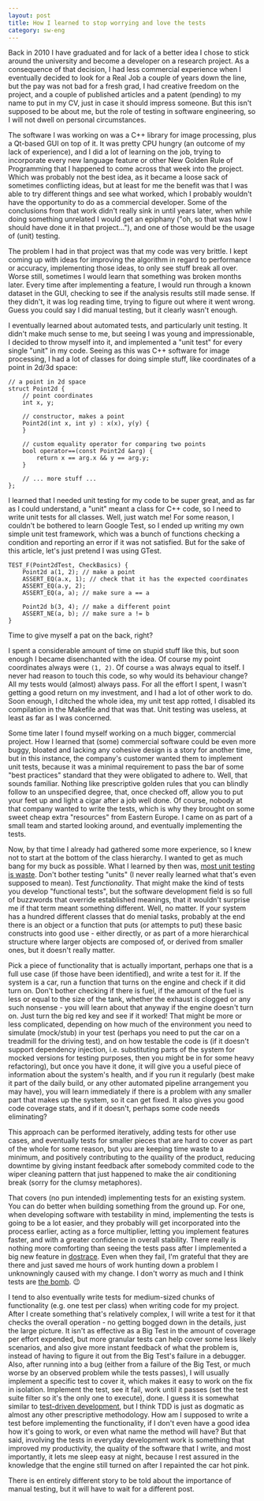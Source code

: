 ```yaml
---
layout: post
title: How I learned to stop worrying and love the tests
category: sw-eng
---
```


Back in 2010 I have graduated and for lack of a better idea I chose to stick around the university and become a developer on a research project. As a consequence of that decision, I had less commercial experience when I eventually decided to look for a Real Job a couple of years down the line, but the pay was not bad for a fresh grad, I had creative freedom on the project, and a couple of published articles and a patent (pending) to my name to put in my CV, just in case it should impress someone. But this isn't supposed to be about me, but the role of testing in software engineering, so I will not dwell on personal circumstances.

The software I was working on was a C++ library for image processing, plus a Qt-based GUI on top of it. It was pretty CPU hungry (an outcome of my lack of experience), and I did a lot of learning on the job, trying to incorporate every new language feature or other New Golden Rule of Programming that I happened to come across that week into the project. Which was probably not the best idea, as it became a loose sack of sometimes conflicting ideas, but at least for me the benefit was that I was able to try different things and see what worked, which I probably wouldn't have the opportunity to do as a commercial developer. Some of the conclusions from that work didn't really sink in until years later, when while doing something unrelated I would get an epiphany ("oh, so that was how I should have done it in that project..."), and one of those would be the usage of (unit) testing.

The problem I had in that project was that my code was very brittle. I kept coming up with ideas for improving the algorithm in regard to performance or accuracy, implementing those ideas, to only see stuff break all over. Worse still, sometimes I would learn that something was broken months later. Every time after implementing a feature, I would run through a known dataset in the GUI, checking to see if the analysis results still made sense. If they didn't, it was log reading time, trying to figure out where it went wrong. Guess you could say I did manual testing, but it clearly wasn't enough.

I eventually learned about automated tests, and particularly unit testing. It didn't make much sense to me, but seeing I was young and impressionable, I decided to throw myself into it, and implemented a "unit test" for every single "unit" in my code. Seeing as this was C++ software for image processing, I had a lot of classes for doing simple stuff, like coordinates of a point in 2d/3d space:

    // a point in 2d space
    struct Point2d { 
        // point coordinates
        int x, y; 

        // constructor, makes a point
        Point2d(int x, int y) : x(x), y(y) {
        } 

        // custom equality operator for comparing two points
        bool operator==(const Point2d &arg) { 
            return x == arg.x && y == arg.y; 
        } 

        // ... more stuff ...
    };

I learned that I needed unit testing for my code to be super great, and as far as I could understand, a "unit" meant a class for C++ code, so I need to write unit tests for all classes. Well, just watch me! For some reason, I couldn't be bothered to learn Google Test, so I ended up writing my own simple unit test framework, which was a bunch of functions checking a condition and reporting an error if it was not satisfied. But for the sake of this article, let's just pretend I was using GTest.

    TEST_F(Point2dTest, CheckBasics) {
        Point2d a(1, 2); // make a point
        ASSERT_EQ(a.x, 1); // check that it has the expected coordinates
        ASSERT_EQ(a.y, 2);
        ASSERT_EQ(a, a); // make sure a == a
    
        Point2d b(3, 4); // make a different point
        ASSERT_NE(a, b); // make sure a != b
    }

Time to give myself a pat on the back, right?

I spent a considerable amount of time on stupid stuff like this, but soon enough I became disenchanted with the idea. Of course my point coordinates always were `(1, 2)`. Of course `a` was always equal to itself. I never had reason to touch this code, so why would its behaviour change? All my tests would (almost) always pass. For all the effort I spent, I wasn't getting a good return on my investment, and I had a lot of other work to do. Soon enough, I ditched the whole idea, my unit test app rotted, I disabled its compilation in the Makefile and that was that. Unit testing was useless, at least as far as I was concerned.

Some time later I found myself working  on a much bigger, commercial project. How I learned that (some) commercial software could be even more buggy, bloated and lacking any cohesive design is a story for another time, but in this instance, the company's customer wanted them to implement unit tests, because it was a minimal requirement to pass the bar of some "best practices" standard that they were obligated to adhere to. Well, that sounds familiar. Nothing like prescriptive golden rules that you can blindly follow to an unspecified degree, that, once checked off, allow you to put your feet up and light a cigar after a job well done. Of course, nobody at that company wanted to write the tests, which is why they brought on some sweet cheap extra "resources" from Eastern Europe. I came on as part of a small team and started looking around, and eventually implementing the tests.

Now, by that time I already had gathered some more experience, so I knew not to start at the bottom of the class hierarchy. I wanted to get as much bang for my buck as possible. What I learned by then was, [most unit testing is waste](https://rbcs-us.com/documents/Why-Most-Unit-Testing-is-Waste.pdf). Don't bother testing "units" (I never really learned what that's even supposed to mean). Test *functionality*. That might make the kind of tests you develop "functional tests", but the software development field is so full of buzzwords that override established meanings, that it wouldn't surprise me if that term meant something different. Well, no matter. If your system has a hundred different classes that do menial tasks, probably at the end there is an object or a function that puts (or attempts to put) these basic constructs into good use - either directly, or as part of a more hierarchical structure where larger objects are composed of, or derived from smaller ones, but it doesn't really matter.

Pick a piece of functionality that is actually important, perhaps one that is a full use case (if those have been identified), and write a test for it. If the system is a car, run a function that turns on the engine and check if it did turn on. Don't bother checking if there is fuel, if the amount of the fuel is less or equal to the size of the tank, whether the exhaust is clogged or any such nonsense - you will learn about that anyway if the engine doesn't turn on. Just turn the big red key and see if it worked! That might be more or less complicated, depending on how much of the environment you need to simulate (mock/stub) in your test (perhaps you need to put the car on a treadmill for the driving test), and on how testable the code is (if it doesn't support dependency injection, i.e. substituting parts of the system for mocked versions for testing purposes, then you might be in for some heavy refactoring), but once you have it done, it will give you a useful piece of information about the system's health, and if you run it regularly (best make it part of the daily build, or any other automated pipeline arrangement you may have), you will learn immediately if there is a problem with any smaller part that makes up the system, so it can get fixed. It also gives you good code coverage stats, and if it doesn't, perhaps some code needs eliminating?

This approach can be performed iteratively, adding tests for other use cases, and eventually tests for smaller pieces that are hard to cover as part of the whole for some reason, but you are keeping time waste to a minimum, and positively contributing to the quaility of the product, reducing downtime by giving instant feedback after somebody commited code to the wiper cleaning pattern that just happened to make the air conditioning break (sorry for the clumsy metaphores).

That covers (no pun intended) implementing tests for an existing system. You can do better when building something from the ground up. For one, when developing software with testability in mind, implementing the tests is going to be a lot easier, and they probably will get incorporated into the process earlier, acting as a force multiplier, letting you implement features faster, and with a greater confidence in overall stability. There really is nothing more comforting than seeing the tests pass after I implemented a big new feature in [dostrace](https://github.com/neuviemeporte/dostrace). Even when they fail, I'm grateful that they are there and just saved me hours of work hunting down a problem I unknowningly caused with my change. I don't worry as much and I think tests are [the bomb](https://en.wikipedia.org/wiki/Dr._Strangelove). 😉 

I tend to also eventually write tests for medium-sized chunks of functionality (e.g. one test per class) when writing code for my project. After I create something that's relatively complex, I will write a test for it that checks the overall operation - no getting bogged down in the details, just the large picture. It isn't as effective as a Big Test in the amount of coverage per effort expended, but more granular tests can help cover some less likely scenarios, and also give more instant feedback of what the problem is, instead of having to figure it out from the Big Test's failure in a debugger. Also, after running into a bug (either from a failure of the Big Test, or much worse by an observed problem while the tests passes), I will usually implement a specific test to cover it, which makes it easy to work on the fix in isolation. Implement the test, see it fail, work until it passes (set the test suite filter so it's the only one to execute), done. I guess it is somewhat similar to [test-driven development](https://en.wikipedia.org/wiki/Test-driven_development), but I think TDD is just as dogmatic as almost any other prescriptive methodology. How am I supposed to write a test before implementing the functionality, if I don't even have a good idea how it's going to work, or even what name the method will have? But that said, involving the tests in everyday development work is something that improved my productivity, the quality of the software that I write, and most importantly, it lets me sleep easy at night, because I rest assured in the knowledge that the engine still turned on after I repainted the car hot pink. 

There is en entirely different story to be told about the importance of manual testing, but it will have to wait for a different post.
